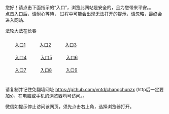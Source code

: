 您好！请点击下面指示的“入口”，浏览此网站是安全的，且为您带来平安。。 <br/>
点击入口后，请耐心等待， 过程中可能会出现无法打开的提示，请忽略，最终会进入网站. </br>

法轮大法在长春<br/>
<div style="padding:10px"><a style="margin:20px" target="_blank" href="https://d2skb8kmdeobtv.cloudfront.net/2Qpsp?fkbvyinj" id="ccLink1" rel="nofollow">入口1</a> <a target="_blank" style="margin:20px" href="https://d3w1gvmwszf23t.cloudfront.net/2Qpsp?tfalfw" id="ccLink2" rel="nofollow">入口2</a> <a style="margin:20px" target="_blank" href="https://dcy960jyu75d8.cloudfront.net/2Qpsp?eoubgqg" id="ccLink3" rel="nofollow">入口3</a></div>

<div style="padding:10px" ><a style="margin:20px" target="_blank" href="https://d2skb8kmdeobtv.cloudfront.net/2Qpsp?fkbvyinj" id="ccLink4" rel="nofollow">入口4</a> <a style="margin:20px" href="https://d3w1gvmwszf23t.cloudfront.net/2Qpsp?tfalfw" target="_blank" id="ccLink5" rel="nofollow">入口5</a> <a style="margin:20px" href="https://dcy960jyu75d8.cloudfront.net/2Qpsp?eoubgqg" target="_blank" id="ccLink6" rel="nofollow">入口6</a></div>

<div style="padding:10px"><a style="margin:20px" target="_blank" href="https://d2skb8kmdeobtv.cloudfront.net/2Qpsp?fkbvyinj" id="ccLink7" rel="nofollow">入口7</a> <a style="margin:20px" href="https://d3w1gvmwszf23t.cloudfront.net/2Qpsp?tfalfw" target="_blank" id="ccLink8" rel="nofollow">入口8</a> <a style="margin:20px" target="_blank" href="https://dcy960jyu75d8.cloudfront.net/2Qpsp?eoubgqg" id="ccLink9" rel="nofollow">入口9</a></div>

<br/>



请复制并记住免翻墙网址 https://github.com/yntd/changchunzx (http后一定要加s)，在电脑或手机的浏览器均可访问。。<br/>

微信如提示停止访问该网页，须先点击右上角，选择浏览器打开。
